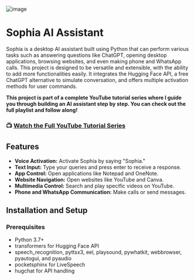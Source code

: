 ![image](https://github.com/user-attachments/assets/b54a65c4-1deb-40e1-b957-772285d14c54)


# Sophia AI Assistant
Sophia is a desktop AI assistant built using Python that can perform various tasks such as answering questions like ChatGPT, opening desktop applications, browsing websites, and even making phone and WhatsApp calls. This project is designed to be versatile and extensible, with the ability to add more functionalities easily. It integrates the Hugging Face API, a free ChatGPT alternative to simulate conversation, and offers multiple activation methods for user commands.

__This project is part of a complete YouTube tutorial series where I guide you through building an AI assistant step by step. You can check out the full playlist and follow along!__
### 📺 [Watch the Full YouTube Tutorial Series](https://www.youtube.com/playlist?list=PLoGk-8pBKSRVWvGN372yBzrF15tSv22KY)

## Features

* **Voice Activation:** Activate Sophia by saying "Sophia."
* **Text Input:** Type your queries and press enter to receive a response.
* **App Control:** Open applications like Notepad and OneNote.
* **Website Navigation:** Open websites like YouTube and Canva.
* **Multimedia Control:** Search and play specific videos on YouTube.
* **Phone and WhatsApp Communication:** Make calls or send messages.

## Installation and Setup

### Prerequisites

- Python 3.7+
- transformers for Hugging Face API
- speech_recognition, pyttsx3, eel, playsound, pywhatkit, webbrowser, pyautogui, and pyaudio 
- pocketsphinx for LiveSpeech
- hugchat for API handling

